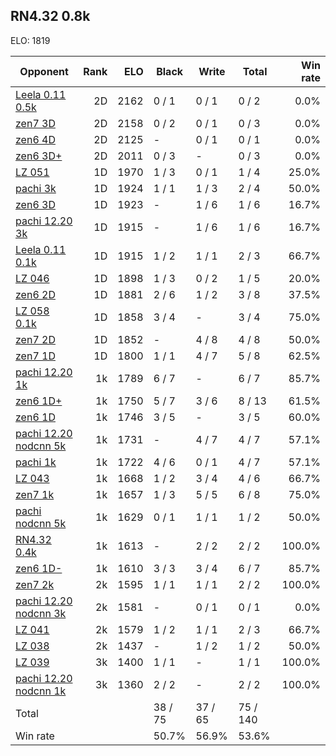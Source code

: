## RN4.32 0.8k ##

ELO: 1819

Opponent | Rank | ELO | Black | Write | Total | Win rate
---------|-----:|----:|-------|-------|-------|-------:
[Leela 0.11 0.5k](Leela%200.11%200.5k.md) | 2D | 2162 | 0 / 1 | 0 / 1 | 0 / 2 | 0.0%
[zen7 3D](zen7%203D.md) | 2D | 2158 | 0 / 2 | 0 / 1 | 0 / 3 | 0.0%
[zen6 4D](zen6%204D.md) | 2D | 2125 | - | 0 / 1 | 0 / 1 | 0.0%
[zen6 3D+](zen6%203D+.md) | 2D | 2011 | 0 / 3 | - | 0 / 3 | 0.0%
[LZ 051](LZ%20051.md) | 1D | 1970 | 1 / 3 | 0 / 1 | 1 / 4 | 25.0%
[pachi 3k](pachi%203k.md) | 1D | 1924 | 1 / 1 | 1 / 3 | 2 / 4 | 50.0%
[zen6 3D](zen6%203D.md) | 1D | 1923 | - | 1 / 6 | 1 / 6 | 16.7%
[pachi 12.20 3k](pachi%2012.20%203k.md) | 1D | 1915 | - | 1 / 6 | 1 / 6 | 16.7%
[Leela 0.11 0.1k](Leela%200.11%200.1k.md) | 1D | 1915 | 1 / 2 | 1 / 1 | 2 / 3 | 66.7%
[LZ 046](LZ%20046.md) | 1D | 1898 | 1 / 3 | 0 / 2 | 1 / 5 | 20.0%
[zen6 2D](zen6%202D.md) | 1D | 1881 | 2 / 6 | 1 / 2 | 3 / 8 | 37.5%
[LZ 058 0.1k](LZ%20058%200.1k.md) | 1D | 1858 | 3 / 4 | - | 3 / 4 | 75.0%
[zen7 2D](zen7%202D.md) | 1D | 1852 | - | 4 / 8 | 4 / 8 | 50.0%
[zen7 1D](zen7%201D.md) | 1D | 1800 | 1 / 1 | 4 / 7 | 5 / 8 | 62.5%
[pachi 12.20 1k](pachi%2012.20%201k.md) | 1k | 1789 | 6 / 7 | - | 6 / 7 | 85.7%
[zen6 1D+](zen6%201D+.md) | 1k | 1750 | 5 / 7 | 3 / 6 | 8 / 13 | 61.5%
[zen6 1D](zen6%201D.md) | 1k | 1746 | 3 / 5 | - | 3 / 5 | 60.0%
[pachi 12.20 nodcnn 5k](pachi%2012.20%20nodcnn%205k.md) | 1k | 1731 | - | 4 / 7 | 4 / 7 | 57.1%
[pachi 1k](pachi%201k.md) | 1k | 1722 | 4 / 6 | 0 / 1 | 4 / 7 | 57.1%
[LZ 043](LZ%20043.md) | 1k | 1668 | 1 / 2 | 3 / 4 | 4 / 6 | 66.7%
[zen7 1k](zen7%201k.md) | 1k | 1657 | 1 / 3 | 5 / 5 | 6 / 8 | 75.0%
[pachi nodcnn 5k](pachi%20nodcnn%205k.md) | 1k | 1629 | 0 / 1 | 1 / 1 | 1 / 2 | 50.0%
[RN4.32 0.4k](RN4.32%200.4k.md) | 1k | 1613 | - | 2 / 2 | 2 / 2 | 100.0%
[zen6 1D-](zen6%201D-.md) | 1k | 1610 | 3 / 3 | 3 / 4 | 6 / 7 | 85.7%
[zen7 2k](zen7%202k.md) | 2k | 1595 | 1 / 1 | 1 / 1 | 2 / 2 | 100.0%
[pachi 12.20 nodcnn 3k](pachi%2012.20%20nodcnn%203k.md) | 2k | 1581 | - | 0 / 1 | 0 / 1 | 0.0%
[LZ 041](LZ%20041.md) | 2k | 1579 | 1 / 2 | 1 / 1 | 2 / 3 | 66.7%
[LZ 038](LZ%20038.md) | 2k | 1437 | - | 1 / 2 | 1 / 2 | 50.0%
[LZ 039](LZ%20039.md) | 3k | 1400 | 1 / 1 | - | 1 / 1 | 100.0%
[pachi 12.20 nodcnn 1k](pachi%2012.20%20nodcnn%201k.md) | 3k | 1360 | 2 / 2 | - | 2 / 2 | 100.0%
Total | | | 38 / 75 | 37 / 65 | 75 / 140 | 
Win rate| | | 50.7% | 56.9% | 53.6% | 
